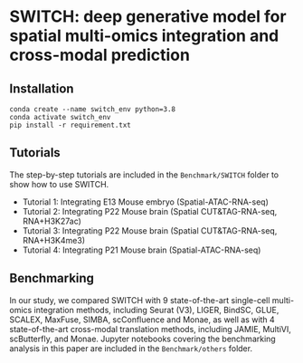 # SWITCH: deep generative model for spatial multi-omics integration and cross-modal prediction

## Installation
```
conda create --name switch_env python=3.8
conda activate switch_env
pip install -r requirement.txt
```

## Tutorials
The step-by-step tutorials are included in the `Benchmark/SWITCH` folder to show how to use SWITCH. 

- Tutorial 1: Integrating E13 Mouse embryo (Spatial-ATAC-RNA-seq)
- Tutorial 2: Integrating P22 Mouse brain (Spatial CUT&TAG-RNA-seq, RNA+H3K27ac)
- Tutorial 3: Integrating P22 Mouse brain (Spatial CUT&TAG-RNA-seq, RNA+H3K4me3)
- Tutorial 4: Integrating P21 Mouse brain (Spatial-ATAC-RNA-seq)

## Benchmarking
In our study, we compared SWITCH with 9 state-of-the-art single-cell multi-omics integration methods, including Seurat (V3), LIGER, BindSC, GLUE, SCALEX, MaxFuse, SIMBA, scConfluence and Monae, as well as with 4 state-of-the-art cross-modal translation methods, including JAMIE, MultiVI, scButterfly, and Monae. Jupyter notebooks covering the benchmarking analysis in this paper are included in the `Benchmark/others` folder.
